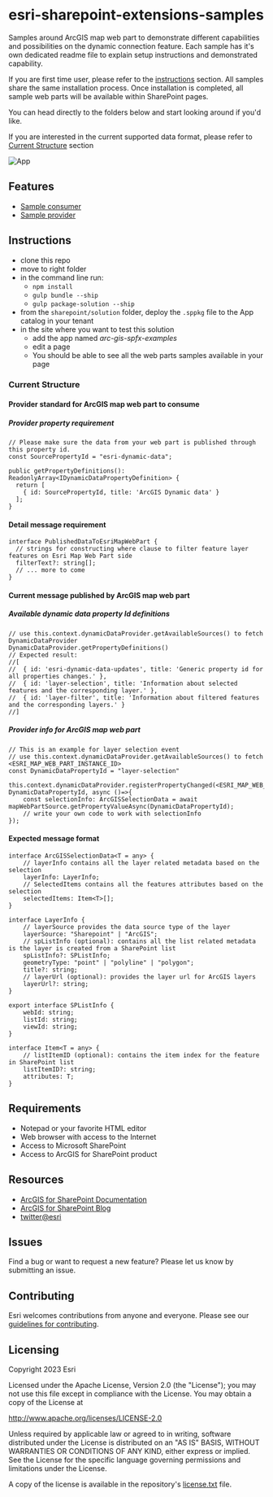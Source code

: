 # esri-sharepoint-extensions-samples

Samples around ArcGIS map web part to demonstrate different capabilities and possibilities on the dynamic connection feature. Each sample has it's own dedicated readme file to explain setup instructions and demonstrated capability.

If you are first time user, please refer to the [instructions](../../#instructions) section. All samples share the same installation process. Once installation is completed, all sample web parts will be available within SharePoint pages.

You can head directly to the folders below and start looking around if you'd like. 

If you are interested in the current supported data format, please refer to [Current Structure](../../#current-structure) section

![App](./arcgis-sharepoint-extensions.gif)

## Features

* [Sample consumer](./src/webparts/sampleConsumer) 
* [Sample provider](./src/webparts/sampleProvider)

## Instructions

* clone this repo
* move to right folder
* in the command line run:
  * `npm install`
  * `gulp bundle --ship`
  * `gulp package-solution --ship`
* from the `sharepoint/solution` folder, deploy the `.sppkg` file to the App catalog in your tenant
* in the site where you want to test this solution
  * add the app named _arc-gis-spfx-examples_
  * edit a page
  * You should be able to see all the web parts samples available in your page

### Current Structure

#### Provider standard for ArcGIS map web part to consume

##### Provider property requirement

```
// Please make sure the data from your web part is published through this property id.
const SourcePropertyId = "esri-dynamic-data";

public getPropertyDefinitions(): ReadonlyArray<IDynamicDataPropertyDefinition> {
  return [
    { id: SourcePropertyId, title: 'ArcGIS Dynamic data' }
  ];
}
```

#### Detail message requirement

```
interface PublishedDataToEsriMapWebPart {
  // strings for constructing where clause to filter feature layer features on Esri Map Web Part side
  filterText?: string[];
  // ... more to come
}
```

#### Current message published by ArcGIS map web part

##### Available dynamic data property Id definitions

```
// use this.context.dynamicDataProvider.getAvailableSources() to fetch DynamicDataProvider
DynamicDataProvider.getPropertyDefinitions()
// Expected result:
//[
//  { id: 'esri-dynamic-data-updates', title: 'Generic property id for all properties changes.' },
//  { id: 'layer-selection', title: 'Information about selected features and the corresponding layer.' },
//  { id: 'layer-filter', title: 'Information about filtered features and the corresponding layers.' }
//]

```

##### Provider info for ArcGIS map web part

```
// This is an example for layer selection event
// use this.context.dynamicDataProvider.getAvailableSources() to fetch <ESRI_MAP_WEB_PART_INSTANCE_ID>
const DynamicDataPropertyId = "layer-selection"

this.context.dynamicDataProvider.registerPropertyChanged(<ESRI_MAP_WEB_PART_INSTANCE_ID>, DynamicDataPropertyId, async ()=>{
    const selectionInfo: ArcGISSelectionData = await mapWebPartSource.getPropertyValueAsync(DynamicDataPropertyId);
    // write your own code to work with selectionInfo
});
```

#### Expected message format

````
interface ArcGISSelectionData<T = any> {
    // layerInfo contains all the layer related metadata based on the selection
    layerInfo: LayerInfo;
    // SelectedItems contains all the features attributes based on the selection
    selectedItems: Item<T>[];
}

interface LayerInfo {
    // layerSource provides the data source type of the layer
    layerSource: "Sharepoint" | "ArcGIS";
    // spListInfo (optional): contains all the list related metadata is the layer is created from a SharePoint list
    spListInfo?: SPListInfo;
    geometryType: "point" | "polyline" | "polygon";
    title?: string;
    // layerUrl (optional): provides the layer url for ArcGIS layers
    layerUrl?: string;
}

export interface SPListInfo {
    webId: string;
    listId: string;
    viewId: string;
}

interface Item<T = any> {
    // listItemID (optional): contains the item index for the feature in SharePoint list
    listItemID?: string;
    attributes: T;
}
````
## Requirements

* Notepad or your favorite HTML editor
* Web browser with access to the Internet
* Access to Microsoft SharePoint
* Access to ArcGIS for SharePoint product

## Resources

* [ArcGIS for SharePoint Documentation](https://doc.arcgis.com/en/sharepoint/latest/use-maps/get-started-with-arcgis-maps.htm)
* [ArcGIS for SharePoint Blog](https://www.esri.com/arcgis-blog/?s=#&products=esri-maps-sharepoint)
* [twitter@esri](http://twitter.com/esri)

## Issues

Find a bug or want to request a new feature?  Please let us know by submitting an issue.

## Contributing

Esri welcomes contributions from anyone and everyone. Please see our [guidelines for contributing](https://github.com/esri/contributing).

## Licensing
Copyright 2023 Esri

Licensed under the Apache License, Version 2.0 (the "License");
you may not use this file except in compliance with the License.
You may obtain a copy of the License at

   http://www.apache.org/licenses/LICENSE-2.0

Unless required by applicable law or agreed to in writing, software
distributed under the License is distributed on an "AS IS" BASIS,
WITHOUT WARRANTIES OR CONDITIONS OF ANY KIND, either express or implied.
See the License for the specific language governing permissions and
limitations under the License.

A copy of the license is available in the repository's [license.txt]( ./license.txt) file.
